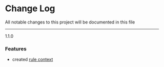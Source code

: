 # Change Log

All notable changes to this project will be documented in this file

-----------------

1.1.0

### Features

- created [rule context](https://redux-ruleset.netlify.com/docs/advancedConcepts/context.html)


